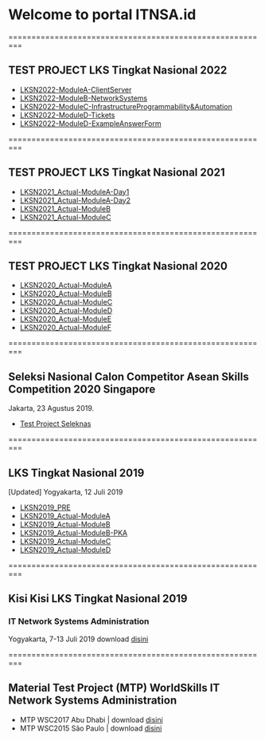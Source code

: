 # Welcome to portal ITNSA.id
=========================================================
## TEST PROJECT LKS Tingkat Nasional 2022
- [LKSN2022-ModuleA-ClientServer](https://github.com/itnsaid/lksn2022/blob/main/LKSN2022_MTP_Actual/LKSN%202022%20-%20Module%20A%20-%20Client%20Server.pdf)
- [LKSN2022-ModuleB-NetworkSystems](https://github.com/itnsaid/lksn2022/blob/main/LKSN2022_MTP_Actual/LKSN%202022%20-%20Module%20B%20-%20Network%20Systems.pdf)
- [LKSN2022-ModuleC-InfrastructureProgrammability&Automation](https://github.com/itnsaid/lksn2022/blob/main/LKSN2022_MTP_Actual/LKSN%202022%20-%20Module%20C%20-%20Infrastructure%20Programmability%20%26%20Automation.pdf)
- [LKSN2022-ModuleD-Tickets](https://github.com/itnsaid/lksn2022/blob/main/LKSN2022_MTP_Actual/LKSN%202022%20-%20Module%20D%20-%20Tickets.pdf)
- [LKSN2022-ModuleD-ExampleAnswerForm](https://github.com/itnsaid/lksn2022/blob/main/LKSN2022_MTP_Actual/LKSN%202022%20-%20Module%20D%20-%20Example%20Answer%20Form.pdf)


=========================================================


## TEST PROJECT LKS Tingkat Nasional 2021
- [LKSN2021_Actual-ModuleA-Day1](https://github.com/itnsaid/lksn2021/blob/main/LKSN2021_MTP_Actual/MODUL%20A%20-%20INTEGRATION%20SYSTEMS%20DAY%201%20-%20ITNSA%20-%20LKSN%202021.pdf)
- [LKSN2021_Actual-ModuleA-Day2](https://github.com/itnsaid/lksn2021/blob/main/LKSN2021_MTP_Actual/MODUL%20A%20-%20INTEGRATION%20SYSTEMS%20DAY%202%20-%20ITNSA%20-%20LKSN%202021.pdf)
- [LKSN2021_Actual-ModuleB](https://github.com/itnsaid/lksn2021/blob/main/LKSN2021_MTP_Actual/MODUL%20B%20-%20NETWORK%20SYSTEMS%20-%20ITNSA%20-%20LKSN%202021.pdf)
- [LKSN2021_Actual-ModuleC](https://github.com/itnsaid/lksn2021/blob/main/LKSN2021_MTP_Actual/MODUL%20C%20-%20NETDEVOPS%20-%20ITNSA%20-%20LKSN%202021.pdf)

=========================================================


## TEST PROJECT LKS Tingkat Nasional 2020
- [LKSN2020_Actual-ModuleA](https://github.com/itnsaid/lksn2020/blob/master/MTP_LKSN2020_Actual/A_LKSN2020_Module%20Future%20Network%20-%20Actual.pdf)
- [LKSN2020_Actual-ModuleB](https://github.com/itnsaid/lksn2020/blob/master/MTP_LKSN2020_Actual/B_LKSN2020_Packet%20Tracer%20Troubleshooting%20-%20Actual.pdf)
- [LKSN2020_Actual-ModuleC](https://github.com/itnsaid/lksn2020/blob/master/MTP_LKSN2020_Actual/C_LKSN2020_Troubleshooting%20Scenario%20-%20Actual.pdf)
- [LKSN2020_Actual-ModuleD](https://github.com/itnsaid/lksn2020/blob/master/MTP_LKSN2020_Actual/D_LKSN2020_Linux_Actual%20-%20Actual.pdf)
- [LKSN2020_Actual-ModuleE](https://github.com/itnsaid/lksn2020/blob/master/MTP_LKSN2020_Actual/E_LKSN2020_Windows_Actual%20%20-%20Actual.pdf) 
- [LKSN2020_Actual-ModuleF](https://github.com/itnsaid/lksn2020/blob/master/MTP_LKSN2020_Actual/F_LKSN2020_Network_Actual%20-%20Actual.pdf) 

=========================================================



## Seleksi Nasional Calon Competitor Asean Skills Competition 2020 Singapore
Jakarta, 23 Agustus 2019. 
- [Test Project Seleknas](https://github.com/itnsaid/seleknas2019.git)

=========================================================
## LKS Tingkat Nasional 2019
[Updated] Yogyakarta, 12 Juli 2019
- [LKSN2019_PRE](https://github.com/itnsaid/lksn2019/tree/master/LKSN2019_ITNETWORK_PRE)
- [LKSN2019_Actual-ModuleA](https://github.com/itnsaid/lksn2019/blob/master/LKSN2019_ITNETWORK_ACTUAL/LKSN2019_ITNETWORK_MODUL_A_Actual.pdf)
- [LKSN2019_Actual-ModuleB](https://github.com/itnsaid/lksn2019/blob/master/LKSN2019_ITNETWORK_ACTUAL/LKSN2019_ITNETWORK_MODUL_B_Actual.pdf)
- [LKSN2019_Actual-ModuleB-PKA](https://github.com/itnsaid/lksn2019/blob/master/LKSN2019_ITNETWORK_ACTUAL/LKSN2019_ITNETWORK_MODUL_B_Actual.pka)
- [LKSN2019_Actual-ModuleC](https://github.com/itnsaid/lksn2019/blob/master/LKSN2019_ITNETWORK_ACTUAL/LKSN2019_ITNETWORK_MODUL_C_Actual.pdf)
- [LKSN2019_Actual-ModuleD](https://github.com/itnsaid/lksn2019/blob/master/LKSN2019_ITNETWORK_ACTUAL/LKSN2019_ITNETWORK_MODUL_D_Actual.pdf)

=========================================================
## Kisi Kisi LKS Tingkat Nasional 2019
### IT Network Systems Administration
Yogyakarta, 7-13 Juli 2019
download [disini](https://github.com/itnsaid/lksn2019/blob/master/Deskripsi%20Teknis%20LKS%20SMK%202019%20-%20IT%20Network%20Systems%20Adminstration.pdf)

=========================================================
## Material Test Project (MTP) WorldSkills IT Network Systems Administration
- MTP WSC2017 Abu Dhabi | download [disini](https://github.com/itnsaid/MTP/tree/master/WSC%202017%20Abu%20Dhabi)
- MTP WSC2015 São Paulo | download [disini](https://github.com/itnsaid/MTP/tree/master/WSC%202015%20Saopaulo)